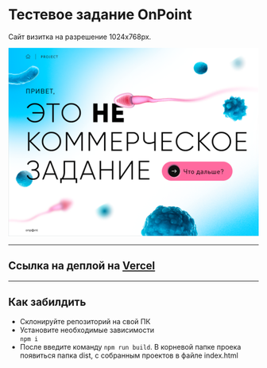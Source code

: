 # Тестевое задание OnPoint

Сайт визитка на разрешение 1024х768px.

![kanding](/screenshot.PNG)

---

## Сcылка на деплой на [Vercel](https://test-proj-point.vercel.app/)

---

## Как забилдить

- Склонируйте репозиторий на свой ПК
- Установите необходимые зависимости \
   `npm i`
- После введите команду `npm run build`. В корневой папке проека появиться папка dist, с собранным проектов в файле index.html
